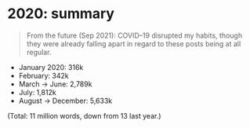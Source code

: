 # 2020: summary

> From the future (Sep 2021): COVID–19 disrupted my habits, though they were
> already falling apart in regard to these posts being at all regular.

 - January 2020: 316k
 - February: 342k
 - March → June: 2,789k
 - July: 1,812k
 - August → December: 5,633k

(Total: 11 million words, down from 13 last year.)